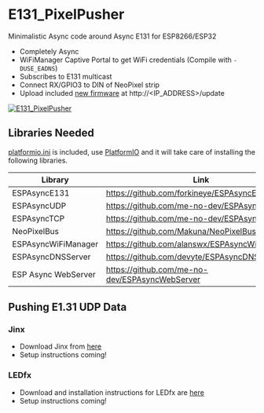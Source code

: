 # E131_PixelPusher
Minimalistic Async code around Async E131 for ESP8266/ESP32

- Completely Async
- WiFiManager Captive Portal to get WiFi credentials (Compile with `-DUSE_EADNS`)
- Subscribes to E131 multicast
- Connect RX/GPIO3 to DIN of NeoPixel strip
- Upload included [new firmware](https://github.com/debsahu/E131_PixelPusher/raw/master/Arduino/dist/firmware.bin) at http://<IP_ADDRESS>/update


[![E131_PixelPusher](https://img.youtube.com/vi/xxxxxxxxx/0.jpg)](https://www.youtube.com/watch?v=xxxxxxxxx)


## Libraries Needed

[platformio.ini](https://github.com/debsahu/E131_PixelPusher/blob/master/platformio.ini) is included, use [PlatformIO](https://platformio.org/platformio-ide) and it will take care of installing the following libraries.

| Library                   | Link                                                       |
|---------------------------|------------------------------------------------------------|
|ESPAsyncE131               |https://github.com/forkineye/ESPAsyncE131                   |
|ESPAsyncUDP                |https://github.com/me-no-dev/ESPAsyncUDP                    |
|ESPAsyncTCP                |https://github.com/me-no-dev/ESPAsyncTCP                    |
|NeoPixelBus                |https://github.com/Makuna/NeoPixelBus                       |
|ESPAsyncWiFiManager        |https://github.com/alanswx/ESPAsyncWiFiManager              |
|ESPAsyncDNSServer          |https://github.com/devyte/ESPAsyncDNSServer                 |
|ESP Async WebServer        |https://github.com/me-no-dev/ESPAsyncWebServer              |

## Pushing E1.31 UDP Data

### Jinx
- Download Jinx from [here](http://www.live-leds.de/downloads/)
- Setup instructions coming!

### LEDfx
- Download and installation instructions for LEDfx are [here](https://ahodges9.github.io/LedFx/)
- Setup instructions coming!
